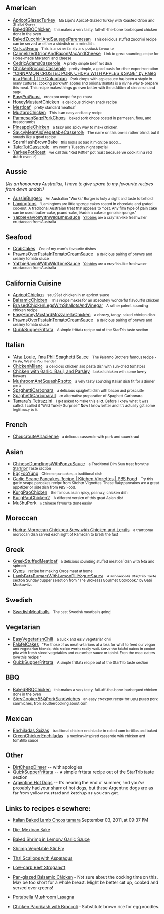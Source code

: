 <div id="wikitext">

<div class="vspace">

</div>

American
--------

<div class="fpltemplate">

-   [ApricotGlazedTurkey](http://wiki.tamouse.org?n=Recipes.ApricotGlazedTurkey?action=print)
      <span style="font-size:83%">Ma Lipo's Apricot-Glazed Turkey with
    Roasted Onion and Shallot Gravy</span>
-   [BakedBBQChicken](http://wiki.tamouse.org?n=Recipes.BakedBBQChicken?action=print)
      <span style="font-size:83%">this makes a very tasty,
    fall-off-the-bone, barbequed chicken done in the oven</span>
-   [BakedZucchiniAndSausageParemesan](http://wiki.tamouse.org?n=Recipes.BakedZucchiniAndSausageParemesan?action=print)
      <span style="font-size:83%">This delicious stuffed zucchini recipe
    can be served as either a sidedish or a maindish.</span>
-   [CalicoBeans](http://wiki.tamouse.org?n=Recipes.CalicoBeans?action=print)
      <span style="font-size:83%">This is another family and potluck
    favourite</span>
-   [CarmelizedOnionAndBaconMacAndCheese](http://wiki.tamouse.org?n=Recipes.CarmelizedOnionAndBaconMacAndCheese?action=print)
      <span style="font-size:83%">Link to great sounding recipe for
    Home-made Macaroni and Cheese</span>
-   [CedricAdamsCasserole](http://wiki.tamouse.org?n=Recipes.CedricAdamsCasserole?action=print)
      <span style="font-size:83%">A pretty simple beef hot dish</span>
-   [ChickenBroccoliCasserole](http://wiki.tamouse.org?n=Recipes.ChickenBroccoliCasserole?action=print)
      <span style="font-size:83%">pretty simple, a good basis for other
    experimentation</span>
-   ["CINNAMON CRUSTED PORK CHOPS WITH APPLES & SAGE" by Paleo in a
    Pinch | The
    Columbian](http://wiki.tamouse.org?n=Recipes.CinnamonCrustedPorkChopsWithApplesSageByPaleoInAPinchTheColumbian20121002234407?action=print)
      <span style="font-size:83%">Pork chops with applesauce has been a
    staple in many cultures; cooking pork with apples and
    onions/shallots is a divine way to prepare this meat. This recipe
    makes things go even better with the addition of cinnamon and
    sage.</span>
-   [EasyPotRoast](http://wiki.tamouse.org?n=Recipes.EasyPotRoast?action=print)
      <span style="font-size:83%">crockpot recipe for pot roast</span>
-   [HoneyMustardChicken](http://wiki.tamouse.org?n=Recipes.HoneyMustardChicken?action=print)
      <span style="font-size:83%">a delicious chicken snack
    recipe</span>
-   [Meatloaf](http://wiki.tamouse.org?n=Recipes.Meatloaf?action=print)
      <span style="font-size:83%">pretty standard meatloaf</span>
-   [MustardChicken](http://wiki.tamouse.org?n=Recipes.MustardChicken?action=print)
      <span style="font-size:83%">This is an easy and tasty
    recipe</span>
-   [ParmesanSagePorkChops](http://wiki.tamouse.org?n=Recipes.ParmesanSagePorkChops?action=print)
      <span style="font-size:83%">baked pork chops coated in parmesan,
    flour, and breadcrumbs</span>
-   [PineappleChicken](http://wiki.tamouse.org?n=Recipes.PineappleChicken?action=print)
      <span style="font-size:83%">a tasty and spicy way to make
    chicken.</span>
-   [SaucyMeatAndVegetableCasserole](http://wiki.tamouse.org?n=Recipes.SaucyMeatAndVegetableCasserole?action=print)
      <span style="font-size:83%">The name on this one is rather bland,
    but it sounds like a good recipe</span>
-   [SpamHashBrownBake](http://wiki.tamouse.org?n=Recipes.SpamHashBrownBake?action=print)
      <span style="font-size:83%">this looks so bad it might be
    good...</span>
-   [TaterTotCasserole](http://wiki.tamouse.org?n=Recipes.TaterTotCasserole?action=print)
      <span style="font-size:83%">my mom's Tuesday night special</span>
-   [YankeePotRoast](http://wiki.tamouse.org?n=Recipes.YankeePotRoast?action=print)
      <span style="font-size:83%">we call this "Red Kettle" pot roast
    because we cook it in a red dutch oven :-) </span>

</div>

<div class="vspace">

</div>

Aussie
------

*(As an honourary Australian, I have to give space to my favourite
recipes from down undah!)*

<div class="fpltemplate">

-   [AussieBurgers](http://wiki.tamouse.org?n=Recipes.AussieBurgers?action=print)
      <span style="font-size:83%">An Australian "Works" Burger is truly
    a sight and taste to behold</span>
-   [Lamingtons](http://wiki.tamouse.org?n=Recipes.Lamingtons?action=print)
      <span style="font-size:83%">"Lamingtons are little sponge cakes
    coated in chocolate and grated coconut. A traditional Australian
    treat that appeals to most. Any firm type of plain cake can be used:
    butter-cake, pound-cake, Madeira cake or genoise sponge."</span>
-   [YabbieRavioliWithWildLimeSauce](http://wiki.tamouse.org?n=Recipes.YabbieRavioliWithWildLimeSauce?action=print)
      <span
    style="font-size:83%">[Yabbies](http://en.wikipedia.org/wiki/Common_Yabbiy)
    are a crayfish-like freshwater crustacean from Australia</span>

</div>

<div class="vspace">

</div>

Seafood
-------

<div class="fpltemplate">

-   [CrabCakes](http://wiki.tamouse.org?n=Recipes.CrabCakes?action=print)
      <span style="font-size:83%">One of my mom's favourite
    dishes</span>
-   [PrawnsOverPastaInTomatoCreamSauce](http://wiki.tamouse.org?n=Recipes.PrawnsOverPastaInTomatoCreamSauce?action=print)
      <span style="font-size:83%">a delicious pairing of prawns and
    creamy tomato sauce</span>
-   [YabbieRavioliWithWildLimeSauce](http://wiki.tamouse.org?n=Recipes.YabbieRavioliWithWildLimeSauce?action=print)
      <span
    style="font-size:83%">[Yabbies](http://en.wikipedia.org/wiki/Common_Yabbiy)
    are a crayfish-like freshwater crustacean from Australia</span>

</div>

<div class="vspace">

</div>

California Cuisine
------------------

<div class="fpltemplate">

-   [ApricotChicken](http://wiki.tamouse.org?n=Recipes.ApricotChicken?action=print)
      <span style="font-size:83%">saut??ed chicken in an apricot
    sauce</span>
-   [BalsamicChicken](http://wiki.tamouse.org?n=Recipes.BalsamicChicken?action=print)
      <span style="font-size:83%">This recipe makes for an absolutely
    wonderful flavourful chicken</span>
-   [BraisedChickenLegsWithShallotsAndVinegar](http://wiki.tamouse.org?n=Recipes.BraisedChickenLegsWithShallotsAndVinegar?action=print)
      <span style="font-size:83%">A rather potent sounding chicken
    recipe</span>
-   [EasyHoneyMustardMozzarellaChicken](http://wiki.tamouse.org?n=Recipes.EasyHoneyMustardMozzarellaChicken?action=print)
      <span style="font-size:83%">a cheezy, tangy, baked chicken
    dish</span>
-   [PrawnsOverPastaInTomatoCreamSauce](http://wiki.tamouse.org?n=Recipes.PrawnsOverPastaInTomatoCreamSauce?action=print)
      <span style="font-size:83%">a delicious pairing of prawns and
    creamy tomato sauce</span>
-   [QuickSupperFrittata](http://wiki.tamouse.org?n=Recipes.QuickSupperFrittata?action=print)
      <span style="font-size:83%">A simple frittata recipe out of the
    StarTrib taste section</span>

</div>

<div class="vspace">

</div>

Italian
-------

<div class="fpltemplate">

-   ['Atsa Louie, I'ma Phil Spaghetti
    Sauce](http://wiki.tamouse.org?n=Recipes.AtsaLouieImaPhilSpaghettiSauce?action=print)
      <span style="font-size:83%">The Palermo Brothers famous recipe -
    Firsta, Washa You Hands!</span>
-   [ChickenMilano](http://wiki.tamouse.org?n=Recipes.ChickenMilano?action=print)
      <span style="font-size:83%">a delicious chicken and pasta dish
    with sun-dried tomatoes</span>
-   [Chicken with Garlic, Basil, and
    Parsley](http://wiki.tamouse.org?n=Recipes.ChickenWithGarlicBasilAndParsley?action=print)
      <span style="font-size:83%">baked chicken with some lovely
    flavours</span>
-   [MushroomAndSquashRisotto](http://wiki.tamouse.org?n=Recipes.MushroomAndSquashRisotto?action=print)
      <span style="font-size:83%">a very tasty sounding Italian dish fit
    for a dinner party</span>
-   [SpaghettiCarbonara](http://wiki.tamouse.org?n=Recipes.SpaghettiCarbonara?action=print)
      <span style="font-size:83%">a delicious spaghetti dish with bacon
    and prosciutto</span>
-   [SpaghettiCarbonaraII](http://wiki.tamouse.org?n=Recipes.SpaghettiCarbonaraII?action=print)
      <span style="font-size:83%">an alternative preparation of
    Spaghetti Carbonara</span>
-   [Tamara's
    Tetrazzini](http://wiki.tamouse.org?n=Recipes.TamarasTetrazini?action=print)
      <span style="font-size:83%">I get asked to make this a lot. Before
    I knew what it was called, I called it "Wild Turkey Surprise." Now I
    know better and it's actually got some legitimacy to it.</span>

</div>

<div class="vspace">

</div>

French
------

<div class="fpltemplate">

-   [ChoucrouteAlsacienne](http://wiki.tamouse.org?n=Recipes.ChoucrouteAlsacienne?action=print)
      <span style="font-size:83%">a delicous casserole with pork and
    sauerkraut</span>

</div>

<div class="vspace">

</div>

Asian
-----

<div class="fpltemplate">

-   [ChineseDumplingsWithPonzuSauce](http://wiki.tamouse.org?n=Recipes.ChineseDumplingsWithPonzuSauce?action=print)
      <span style="font-size:83%">a Traditional Dim Sum treat from the
    <span
    class="wikiword">[StarTrib](http://wiki.tamouse.org?n=Recipes.StarTrib?action=edit)[?](http://wiki.tamouse.org?n=Recipes.StarTrib?action=edit)</span>
    Taste section</span>
-   [EggFooYung](http://wiki.tamouse.org?n=Recipes.EggFooYung?action=print)
      <span style="font-size:83%">Chinese pancakes, a traditional
    dish</span>
-   [Garlic Scape Pancakes Recipe | Kitchen Vignettes | PBS
    Food](http://wiki.tamouse.org?n=Recipes.GarlicScapePancakesRecipeKitchenVignettesPbsFood20130714125607?action=print)
      <span style="font-size:83%">Try this garlic scape pancakes recipe
    from Kitchen Vignettes. These flaky pancakes are a great appetizer
    or side dish from PBS Food.</span>
-   [KungPaoChicken](http://wiki.tamouse.org?n=Recipes.KungPaoChicken?action=print)
      <span style="font-size:83%">the famous asian spicy, peanuty,
    chicken dish </span>
-   [KungPauChicken2](http://wiki.tamouse.org?n=Recipes.KungPauChicken2?action=print)
      <span style="font-size:83%">A different version of this great
    Asian dish</span>
-   [MuShuPork](http://wiki.tamouse.org?n=Recipes.MuShuPork?action=print)
      <span style="font-size:83%">a chinese favourite done easily</span>

</div>

<div class="vspace">

</div>

Moroccan
--------

<div class="fpltemplate">

-   [Harira: Moroccan Chickpea Stew with Chicken and
    Lentils](http://wiki.tamouse.org?n=Recipes.HariraMoroccanChickenStewWithChickpeasAndLentils?action=print)
      <span style="font-size:83%">a traditional moroccan dish served
    each night of Ramadan to break the fast</span>

</div>

<div class="vspace">

</div>

Greek
-----

<div class="fpltemplate">

-   [GreekStuffedMeatloaf](http://wiki.tamouse.org?n=Recipes.GreekStuffedMeatloaf?action=print)
      <span style="font-size:83%">a delicious sounding stuffed meatloaf
    dish with feta and spinach</span>
-   [Gyros](http://wiki.tamouse.org?n=Recipes.Gyros?action=print)  
    <span style="font-size:83%">recipe for making Gyros meat at
    home</span>
-   [LambFetaBurgersWithLemonDillYogurtSauce](http://wiki.tamouse.org?n=Recipes.LambFetaBurgersWithLemonDillYogurtSauce?action=print)
      <span style="font-size:83%">A Minneapolis Star/Trib Taste section
    Sunday Supper selection from "The Brokeass Gourmet Cookbook," by
    Gabi Moskowitz.</span>

</div>

<div class="vspace">

</div>

Swedish
-------

<div class="fpltemplate">

-   [SwedishMeatballs](http://wiki.tamouse.org?n=Recipes.SwedishMeatballs?action=print)
      <span style="font-size:83%">The best Swedish meatballs
    going!</span>

</div>

<div class="vspace">

</div>

Vegetarian
----------

<div class="fpltemplate">

-   [EasyVegetarianChili](http://wiki.tamouse.org?n=Recipes.EasyVegetarianChili?action=print)
      <span style="font-size:83%">a quick and easy vegetarian chili
    </span>
-   [FalafelCakes](http://wiki.tamouse.org?n=Recipes.FalafelCakes?action=print)
      <span style="font-size:83%">"For those of us meat-a-tarians at a
    loss for what to feed our vegan and vegetarian friends, this recipe
    works really well. Serve the falafel cakes in pocket pita with fresh
    sliced vegetables and cucumber sauce or tahini. Even the meat eaters
    love this recipe!"</span>
-   [QuickSupperFrittata](http://wiki.tamouse.org?n=Recipes.QuickSupperFrittata?action=print)
      <span style="font-size:83%">A simple frittata recipe out of the
    StarTrib taste section</span>

</div>

<div class="vspace">

</div>

BBQ
---

<div class="fpltemplate">

-   [BakedBBQChicken](http://wiki.tamouse.org?n=Recipes.BakedBBQChicken?action=print)
      <span style="font-size:83%">this makes a very tasty,
    fall-off-the-bone, barbequed chicken done in the oven</span>
-   [SlowCookerBBQPorkSandwiches](http://wiki.tamouse.org?n=Recipes.SlowCookerBBQPorkSandwiches?action=print)
      <span style="font-size:83%">an easy crockpot recipe for BBQ pulled
    pork sammiches, from southercooking.about.com</span>

</div>

<div class="vspace">

</div>

Mexican
-------

<div class="fpltemplate">

-   [Enchiladas
    Suizas](http://wiki.tamouse.org?n=Recipes.EnchiladasSuizasRecipeAllrecipescom20120906012804?action=print)
      <span style="font-size:83%">traditional chicken enchiladas in
    rolled corn tortillas and baked</span>
-   [GreenChickenEnchiladas](http://wiki.tamouse.org?n=Recipes.GreenChickenEnchiladas?action=print)
      <span style="font-size:83%">a mexican-inspired casserole with
    chicken and tomatillo sauce</span>

</div>

<div class="vspace">

</div>

Other
-----

-   <span
    class="wikiword">[DirtCheapDinner](http://wiki.tamouse.org?n=Recipes.DirtCheapDinner?action=print)</span> --
    with apologies
-   [QuickSupperFrittata](http://wiki.tamouse.org?n=Recipes.QuickSupperFrittata?action=print) --
    A simple frittata recipe out of the StarTrib taste section
-   [Argentine Hot
    Dogs](http://wiki.tamouse.org?n=Recipes.ArgentineHotDogsWithChimichurriPickledRedOnionsMarinatedQuesoFrescoChorizo20120903125904?action=print) --
    It’s nearing the end of summer, and you’ve probably had your share
    of hot dogs, but these Argentine dogs are as far from yellow mustard
    and ketchup as you can get.

<div class="vspace">

</div>

Links to recipes elsewhere:
---------------------------

-   [Italian Baked Lamb
    Chops](http://shebake.blogspot.com/2008/05/italian-baked-lamb-chops.html)
    [tamara](http://wiki.tamouse.org?n=Profiles.Tamara?action=print)
    September 03, 2011, at 09:37 PM
    <div class="vspace">

    </div>

-   [Diet Mexican
    Bake](http://www.cookingcache.com/lowfat/lfdashdietmexicanbake.shtml)
-   [Baked Shrimp in Lemony Garlic
    Sauce](http://www.cookingcache.com/seafood/bakedshrimpinlemonygarlicsauce.shtml)
-   [Shrimp Vegetable Stir
    Fry](http://www.cookingcache.com/seafood/shrimpvegetablestirfry.shtml)
-   [Thai Scallops with
    Asparagus](http://www.cookingcache.com/seafood/thaiscallopswithasparagus.shtml)
-   [Low-carb Beef
    Stroganoff](http://www.cookingcache.com/lowcarb/lowcarbbeefstroganoff.shtml)
-   [Pan-glazed Balsamic
    Chicken](http://www.cookingcache.com/lowcarb/panglazedbalsamicchickenlowcarb.shtml) -
    Not sure about the cooking time on this. May be too short for a
    whole breast. Might be better cut up, cooked and served over greens!
-   [Portabella Mushroom
    Lasagna](http://www.cookingcache.com/lowcarb/portabellomushroomlasagnelowcarb.shtml)
-   [Chicken Paprikash with
    Broccoli](http://www.cookingcache.com/lowfat/lfchickenpaprikashwithbroccoli.shtml) -
    Substitute brown rice for egg noodles.

</div>
